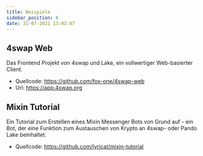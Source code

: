 ```yaml
---
title: Beispiele
sidebar_position: 6
date: 31-07-2021 13:03:07
---
```


## 4swap Web

Das Frontend Projekt von 4swap und Lake, ein vollwertiger Web-basierter Client.

- Quellcode: https://github.com/fox-one/4swap-web
- Url: https://app.4swap.org


## Mixin Tutorial

Ein Tutorial zum Erstellen eines Mixin Messenger Bots von Grund auf - ein Bot, der eine Funktion zum Austauschen von Krypto an 4swap- oder Pando Lake beinhaltet.

- Quellcode: https://github.com/lyricat/mixin-tutorial

